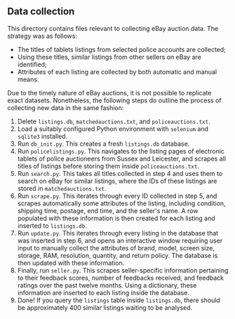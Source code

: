 ## Data collection

This directory contains files relevant to collecting eBay auction data. The strategy was as follows:

- The titles of tablets listings from selected police accounts are collected;
- Using these titles, similar listings from other sellers on eBay are identified;
- Attributes of each listing are collected by both automatic and manual means.

Due to the timely nature of eBay auctions, it is not possible to replicate exact datasets. Nonetheless, the following steps do outline the process of collecting new data in the same fashion:

1. Delete ```listings.db```, ```matchedauctions.txt```, and ```policeauctions.txt```.
2. Load a suitably configured Python environment with ```selenium``` and ```sqlite3``` installed.
3. Run ```db_init.py```. This creates a fresh ```listings.db``` database.
4. Run ```policelistings.py```. This navigates to the listing pages of electronic tablets of police auctioneers from Sussex and Leicester, and scrapes all titles of listings before storing them inside ```policeauctions.txt```.
5. Run ```search.py```. This takes all titles collected in step 4 and uses them to search on eBay for similar listings, where the IDs of these listings are stored in ```matchedauctions.txt```.
6. Run ```scrape.py```. This iterates through every ID collected in step 5, and scrapes automatically some attributes of the listing, including condition, shipping time, postage, end time, and the seller's name. A row populated with these information is then created for each listing and inserted to ```listings.db```.
7. Run ```update.py```. This iterates through every listing in the database that was inserted in step 6, and opens an interactive window requiring user input to manually collect the attributes of brand, model, screen size, storage, RAM, resolution, quantity, and return policy. The database is then updated with these information.
8. Finally, run ```seller.py```. This scrapes seller-specific information pertaining to their feedback scores, number of feedbacks received, and feedback ratings over the past twelve months. Using a dictionary, these information are inserted to each listing inside the database.
9. Done! If you query the ```listings``` table inside ```listings.db```, there should be approximately 400 similar listings waiting to be analysed.
